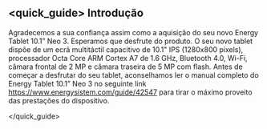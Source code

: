 ## <quick_guide> Introdução

Agradecemos a sua confiança assim como a aquisição do seu novo Energy Tablet 10.1” Neo 3. Esperamos que desfrute do produto. O seu novo tablet dispõe de um ecrã multitáctil capacitivo de 10.1" IPS (1280x800 pixels), processador Octa Core ARM Cortex A7 de 1.6 GHz, Bluetooth 4.0, Wi-Fi, câmara frontal de 2 MP e câmara traseira de 5 MP com flash. Antes de começar a desfrutar do seu tablet, aconselhamos ler o manual completo do Energy Tablet 10.1” Neo 3 no seguinte link https://www.energysistem.com/guide/42547 para tirar o máximo proveito das prestações do dispositivo.

</quick_guide>

